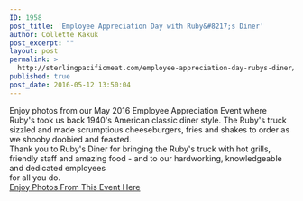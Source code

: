 ```yaml
---
ID: 1958
post_title: 'Employee Appreciation Day with Ruby&#8217;s Diner'
author: Collette Kakuk
post_excerpt: ""
layout: post
permalink: >
  http://sterlingpacificmeat.com/employee-appreciation-day-rubys-diner/
published: true
post_date: 2016-05-12 13:50:04
---
```

<div>Enjoy photos from our May 2016 Employee Appreciation Event where Ruby's took us back 1940's American classic diner style. The Ruby's truck sizzled and made scrumptious cheeseburgers, fries and shakes to order as we shooby doobied and feasted.</div>
<div></div>
<div>Thank you to Ruby's Diner for bringing the Ruby's truck with hot grills, friendly staff and amazing food - and to our hardworking, knowledgeable and dedicated employees</div>
<div>for all you do.</div>
<div></div>
<div><a href="https://www.flickr.com/photos/142180874@N04/sets/72157666070424523/" target="_blank" rel="noopener">Enjoy Photos From This Event Here</a></div>